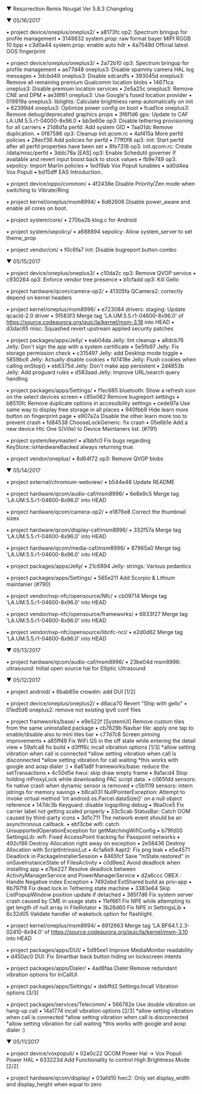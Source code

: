
 ▼ Resurrection Remix Nougat Ver 5.8.3 Changelog


 ▼ 05/16/2017


 ▪ project device/oneplus/oneplus2/
 ▪ a8173fc op2: Spectrum bringup for profile management
 ▪ 3149832 system.prop: raw format bayer MIPI RGGB 10 bpp
 ▪ c3d0a44 system.prop: enable auto hdr
 ▪ 4a7548d Official latest OOS fingerprint

 ▪ project device/oneplus/oneplus3/
 ▪ 2a72b10 op3: Spectrum bringup for profile management
 ▪ ae77d48 oneplus3: Disable spammy camera HAL log messages
 ▪ 3dcbd49 oneplus3: Disable sdcardfs
 ▪ 393045d oneplus3: Remove all remaining premium Qualcomm location blobs
 ▪ 14671ca oneplus3: Disable premium location services
 ▪ 2e5a25c oneplus3: Remove CNE and DPM
 ▪ ae38f61 oneplus3: Use Google's fused location provider
 ▪ 019919a oneplus3: liblights: Calculate brightness ramp automatically on init
 ▪ 62399d4 oneplus3: Optimize power config on boot
 ▪ fcad1ce oneplus3: Remove debug/deprecated graphics props
 ▪ 3f6f1d6 gps: Update to CAF LA.UM.5.5.r1-04000-8x96.0
 ▪ bb3e60e op3: Disable tethering provisioning for all carriers
 ▪ 21d8d1a perfd: Add system GID
 ▪ 7aa01dc Remove duplication.
 ▪ 0f87586 op3: Cleanup init.qcom.rc
 ▪ 4af415a More perfd policies
 ▪ 28ecf36 Add policies for perfd
 ▪ 77ff0f8 op3: init: Start perfd after all perfd properties have been set
 ▪ 8fe7318 op3: init.qcom.rc: Create /data/misc/perfd
 ▪ 3ddc78a [EAS] op3: Enable Schedutil governer if available and revert input boost back to stock values
 ▪ fb9e749 op3: sepolicy: Import Marlin policies
 ▪ 1ed19ab Vox Populi tunables
 ▪ ad0d4ea Vox Populi
 ▪ bd15dff EAS Introduction..

 ▪ project device/oppo/common/
 ▪ 4f2438e Disable Priority/Zen mode when switching to Vibrate/Ring

 ▪ project kernel/oneplus/msm8994/
 ▪ 6d62606 Disable power_aware and enable all cores on boot.

 ▪ project system/core/
 ▪ 270ba2b klog.c for Android

 ▪ project system/sepolicy/
 ▪ a688894 sepolicy: Allow system_server to set theme_prop

 ▪ project vendor/cm/
 ▪ f0c6fa7 init: Disable bugreport button combo


 ▼ 05/15/2017


 ▪ project device/oneplus/oneplus3/
 ▪ c10da2c op3: Remove QVOP service
 ▪ c930264 op3: Enforce vendor tree presence
 ▪ b1cfadd op3: Kill Gello

 ▪ project hardware/qcom/camera-op2/
 ▪ 41305fa QCamera2: correctly depend on kernel headers

 ▪ project kernel/oneplus/msm8996/
 ▪ e723084 drivers: staging: Update qcacld-2.0 driver
 ▪ 5f583f3 Merge tag 'LA.UM.5.5.r1-04600-8x96.0' of https://source.codeaurora.org/quic/la/kernel/msm-3.18 into HEAD
 ▪ d3dac65 misc: Squashed revert upstream applied security patches

 ▪ project packages/apps/Jelly/
 ▪ eab04da Jelly: lint cleanup
 ▪ a8dcb76 Jelly: Don't sign the app with a system certificate
 ▪ 5e5fb97 Jelly: Fix storage permission check
 ▪ c315497 Jelly: add Desktop mode toggle
 ▪ 5859bc6 Jelly: Actually disable cookies
 ▪ fd7418e Jelly: Flush cookies when calling onStop()
 ▪ eb6375d Jelly: Don't make app persistent
 ▪ 2d4853b Jelly: Add proguard rules
 ▪ d583aad Jelly: Improve URL/search query handling

 ▪ project packages/apps/Settings/
 ▪ f1ec685 bluetooth: Show a refresh icon on the select devices screen
 ▪ c85e062 Remove bugreport settings
 ▪ b8510fc Remove duplicate options in accessibility settings
 ▪ cede97a Use same way to display free storage in all places
 ▪ 940fbb9 Hide learn more button on fingerprint page
 ▪ e907a2a Disable the other learn more too to prevent crash
 ▪ fd84538 ChooseLockGeneric: fix crash
 ▪ 05e6b1e Add a new device Htc One S(Ville) to Device Maintaners list. (#791)

 ▪ project system/keymaster/
 ▪ a1bbfc0 Fix bugs regarding KeyStore::isHardwareBacked always returning true.

 ▪ project vendor/oneplus/
 ▪ 8d64f72 op3: Remove QVOP blobs

 ▼ 05/14/2017


 ▪ project external/chromium-webview/
 ▪ b544e48 Update README

 ▪ project hardware/qcom/audio-caf/msm8996/
 ▪ 6e8e9c5 Merge tag 'LA.UM.5.5.r1-04600-8x96.0' into HEAD

 ▪ project hardware/qcom/camera-op2/
 ▪ e1876e8 Correct the thumbnail sizes

 ▪ project hardware/qcom/display-caf/msm8996/
 ▪ 332f57a Merge tag 'LA.UM.5.5.r1-04600-8x96.0' into HEAD

 ▪ project hardware/qcom/media-caf/msm8996/
 ▪ 87965a0 Merge tag 'LA.UM.5.5.r1-04600-8x96.0' into HEAD

 ▪ project packages/apps/Jelly/
 ▪ 21c6894 Jelly: strings: Various pedantics

 ▪ project packages/apps/Settings/
 ▪ 565e211 Add Scorpio & Lithium maintanier (#790)

 ▪ project vendor/nxp-nfc/opensource/Nfc/
 ▪ cb09714 Merge tag 'LA.UM.5.5.r1-04600-8x96.0' into HEAD

 ▪ project vendor/nxp-nfc/opensource/frameworks/
 ▪ 6933f27 Merge tag 'LA.UM.5.5.r1-04600-8x96.0' into HEAD

 ▪ project vendor/nxp-nfc/opensource/libnfc-nci/
 ▪ e2d0d62 Merge tag 'LA.UM.5.5.r1-04600-8x96.0' into HEAD

 ▼ 05/13/2017


 ▪ project hardware/qcom/audio-caf/msm8996/
 ▪ 23be04d msm8996: ultrasound: Initial open source hal for Elliptic Ultrasound

 ▼ 05/12/2017


 ▪ project android/
 ▪ 6bab65e crowdin: add DUI [1/2]

 ▪ project device/oneplus/oneplus2/
 ▪ d8aca70 Revert "Ship with gello"
 ▪ 01ed5d6 oneplus2: remove not existing ipv6 conf files

 ▪ project frameworks/base/
 ▪ e9e522f [SystemUI] Remove custom tiles from the same uninstalled package
 ▪ cb7629b Navbar tile: apply one tap to enable/disable also to mini tiles bar
 ▪ c77d7c8 Screen pinning improvements
 ▪ a85ff49 Fix WiFi QS in the off state while entering the detail view
 ▪ 59afca8 fix build
 ▪ d3fff6c incall vibration options [1/3] *allow setting vibration when call is connected *allow setting vibration when call is disconnected *allow setting vibration for call waiting *this works with google and aosp dialer :)
 ▪ 6a61a8f frameworks/base: reduce the setTransactions
 ▪ 4c50d5e hwui: skip draw empty frame
 ▪ 9a1acd4 Stop holding mProxyLock while downloading PAC script data.
 ▪ c065fdd sensors: fix native crash when dynamic sensor is removed
 ▪ c5b1119 sensors: intern jstrings for memory savings
 ▪ b8ca031 NullPointerException: Attempt to invoke virtual method 'int android.os.Parcel.dataSize()' on a null object reference
 ▪ 147dc3b Keyguard: disable logspilling debug
 ▪ 9ba0ce5 Fix carrier label not getting scaled properly
 ▪ 33c5cab StatusBar: Catch OOM caused by third-party icons
 ▪ 3d1c711 The network event should be an asynchronous callback.
 ▪ ebf3cbe wifi: catch UnsupportedOperationException for getMatchingWifiConfig
 ▪ b79fd00 SettingsLib: wifi: Fixed AccessPoint tracking for Passpoint networks
 ▪ 492cf86 Destroy Allocation right away on exception
 ▪ 2e58436 Destroy Allocation with ScriptIntrinsicLut
 ▪ 4c1a6e9 Aapt2: Fix png leak
 ▪ e5e4571 Deadlock in PackageInstallerSession
 ▪ 8465fcf Save "mState.restored" in onSaveInstanceState of FilesActivity
 ▪ c0d9ee2 Avoid deadlock when installing app
 ▪ e7be227 Resolve deadlock between ActivityManagerService and PowerManagerService
 ▪ d2a6ccc OBEX : Handle Negative index Exception
 ▪ 7492ebd ExtShared build as priv-app
 ▪ 8b797f8 Fix dead lock in Tethering state machine
 ▪ 3383e64 Skip ListPopupWindow position update if detached
 ▪ 385f7d6 Fix system server crash caused by CME in usage stats
 ▪ 11ef661 Fix NPE while attempting to get length of null array in FileRotator
 ▪ 3b26d60 Fix NPE in SettingsLib
 ▪ 6c32d05 Validate handler of wakelock option for flashlight.

 ▪ project kernel/oneplus/msm8994/
 ▪ 8912663 Merge tag 'LA.BF64.1.2.3-02410-8x94.0' of https://source.codeaurora.org/quic/la/kernel/msm-3.10 into HEAD

 ▪ project packages/apps/DUI/
 ▪ 5d95ee1 Improve MediaMonitor readability
 ▪ d450ac0 DUI: Fix Smartbar back button hiding on lockscreen intents

 ▪ project packages/apps/Dialer/
 ▪ 4ad8faa Dialer:Remove redundant vibration options for InCallUI

 ▪ project packages/apps/Settings/
 ▪ debffd2 Settings:Incall Vibration options [3/3]

 ▪ project packages/services/Telecomm/
 ▪ 566782e Use double vibration on hang-up call
 ▪ 14a1774 incall vibration options [2/3] *allow setting vibration when call is connected *allow setting vibration when call is disconnected *allow setting vibration for call waiting *this works with google and aosp dialer :)

 ▼ 05/11/2017


 ▪ project device/voxpopuli/
 ▪ 02e0c22 QCOM Power Hal -> Vox Populi Power HAL
 ▪ 633223d Add Functionality to control High Brightness Mode [2/2]

 ▪ project hardware/qcom/display/
 ▪ 03afd10 hwc2: Only set display_width and display_height when equal to zero
